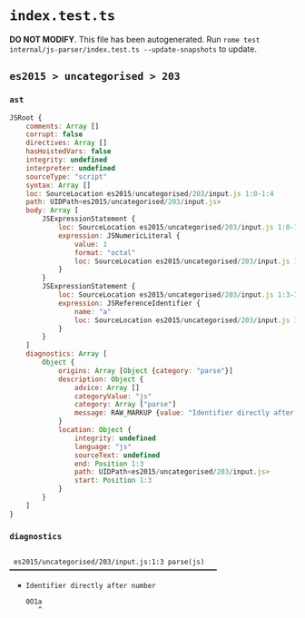 # `index.test.ts`

**DO NOT MODIFY**. This file has been autogenerated. Run `rome test internal/js-parser/index.test.ts --update-snapshots` to update.

## `es2015 > uncategorised > 203`

### `ast`

```javascript
JSRoot {
	comments: Array []
	corrupt: false
	directives: Array []
	hasHoistedVars: false
	integrity: undefined
	interpreter: undefined
	sourceType: "script"
	syntax: Array []
	loc: SourceLocation es2015/uncategorised/203/input.js 1:0-1:4
	path: UIDPath<es2015/uncategorised/203/input.js>
	body: Array [
		JSExpressionStatement {
			loc: SourceLocation es2015/uncategorised/203/input.js 1:0-1:3
			expression: JSNumericLiteral {
				value: 1
				format: "octal"
				loc: SourceLocation es2015/uncategorised/203/input.js 1:0-1:3
			}
		}
		JSExpressionStatement {
			loc: SourceLocation es2015/uncategorised/203/input.js 1:3-1:4
			expression: JSReferenceIdentifier {
				name: "a"
				loc: SourceLocation es2015/uncategorised/203/input.js 1:3-1:4 (a)
			}
		}
	]
	diagnostics: Array [
		Object {
			origins: Array [Object {category: "parse"}]
			description: Object {
				advice: Array []
				categoryValue: "js"
				category: Array ["parse"]
				message: RAW_MARKUP {value: "Identifier directly after number"}
			}
			location: Object {
				integrity: undefined
				language: "js"
				sourceText: undefined
				end: Position 1:3
				path: UIDPath<es2015/uncategorised/203/input.js>
				start: Position 1:3
			}
		}
	]
}
```

### `diagnostics`

```

 es2015/uncategorised/203/input.js:1:3 parse(js) ━━━━━━━━━━━━━━━━━━━━━━━━━━━━━━━━━━━━━━━━━━━━━━━━━━━

  ✖ Identifier directly after number

    0O1a
       ^


```
